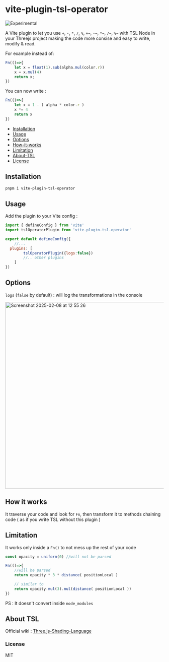 # vite-plugin-tsl-operator

![Experimental](https://img.shields.io/badge/Experimental-true-orange)

A Vite plugin to let you use `+`, `-`, `*`, `/`, `%`, `+=`, `-=`, `*=`, `/=`, `%=` with TSL Node in your Threejs project making the code more consise and easy to write, modify & read.

For example instead of:

```js
Fn(()=>{
	let x = float(1).sub(alpha.mul(color.r))
	x = x.mul(4)
	return x;
})
```

You can now write : 
```js
Fn(()=>{
	let x = 1 - ( alpha * color.r )
	x *= 4
	return x
})
```

- [Installation](#installation)
- [Usage](#usage)
- [Options](#how-it-works)
- [How-it-works](#how-it-works)
- [Limitation](#limitation)
- [About-TSL](#about-tsl)
- [License](#license)

## Installation 

```bash
pnpm i vite-plugin-tsl-operator
```

## Usage 

Add the plugin to your Vite config :
```js
import { defineConfig } from 'vite'
import tslOperatorPlugin from 'vite-plugin-tsl-operator'

export default defineConfig({
	//...
  plugins: [
		tslOperatorPlugin({logs:false})
		//.. other plugins
	]
})
```

## Options

`logs` (`false` by default) : will log the transformations in the console

<img width="593" alt="Screenshot 2025-02-08 at 12 55 26" src="https://github.com/user-attachments/assets/20861ec1-6c75-4d35-87da-61e3ed8a2ba9" />

## How it works

It traverse your code and look for `Fn`, then transform it to methods chaining code ( as if you write TSL without this plugin ) 

## Limitation

It works only inside a `Fn()` to not mess up the rest of your code
```js
const opacity = uniform(0) //will not be parsed

Fn(()=>{
	//will be parsed
	return opacity * 3 * distance( positionLocal ) 

	// similar to
	return opacity.mul(3).mul(distance( positionLocal ))
})
```

PS : It doesn't convert inside `node_modules`

## About TSL

Official wiki : [Three.js-Shading-Language](https://github.com/mrdoob/three.js/wiki/Three.js-Shading-Language)

### License

MIT
